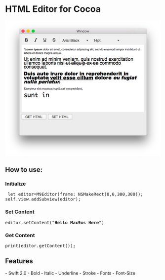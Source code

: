 
<h1>HTML Editor for Cocoa</h1>



![Alt text](https://raw.githubusercontent.com/max9xs/M9-HTML-Editor/master/screenshot.png "M9 HTML Editor Cocoa")


<h2>How to use:</h2>

<h3>Initialize</h3>
<pre> let editor=M9Editor(frame: NSMakeRect(0,0,300,300));
self.view.addSubview(editor);</pre>

<h3>Set Content</h3>
<pre>editor.setContent("<b>Hello Max9xs Here</b>")</pre>

<h3>Get Content</h3>

<pre>print(editor.getContent()); </pre>



<h2>Features</h2>
- Swift 2.0
- Bold
- Italic
- Underline
- Stroke
- Fonts
- Font-Size


